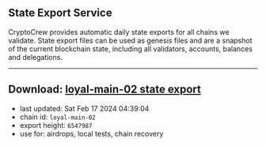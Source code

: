 ## State Export Service
CryptoCrew provides automatic daily state exports for all chains we validate. State export files can be used as genesis files and are a snapshot of the current blockchain state, including all validators, accounts, balances and delegations.

---
**Download: [loyal-main-02 state export](https://dl-eu2.ccvalidators.com/SERVICE/loyal/loyal-main-02_export_6547987.json)**
---

- last updated: Sat Feb 17 2024 04:39:04
- chain id: `loyal-main-02`
- export height: `6547987`
- use for: airdrops, local tests, chain recovery
